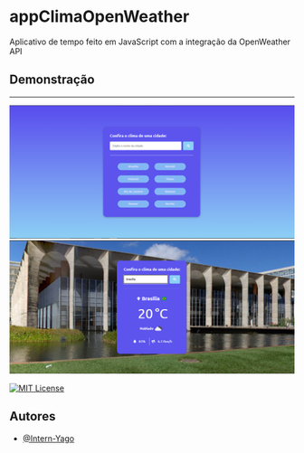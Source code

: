 # appClimaOpenWeather

Aplicativo de tempo feito em JavaScript com a integração da OpenWeather API

## Demonstração
---
![Screenshot](demo1.png)
![Screenshot](demo.png)

[![ MIT License](https://img.shields.io/badge/License-MIT-green.svg)](https://choosealicense.com/licenses/MIT/)

## Autores

- [@Intern-Yago](https://www.github.com/Intern-Yago)


